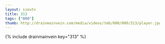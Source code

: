 ```yaml
--- 
layout: sieutv
title: 313
tags: ["000"]
thumb: http://drainmainvein.com/media/videos/tmb/000/000/313/player.jpg
---
```

{% include drainmainvein key="313" %} 
